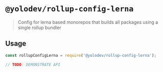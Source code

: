 # `@yolodev/rollup-config-lerna`

> Config for lerna based monorepos that builds all packages using a single rollup bundler

## Usage

```js
const rollupConfigLerna = require('@yolodev/rollup-config-lerna');

// TODO: DEMONSTRATE API
```
